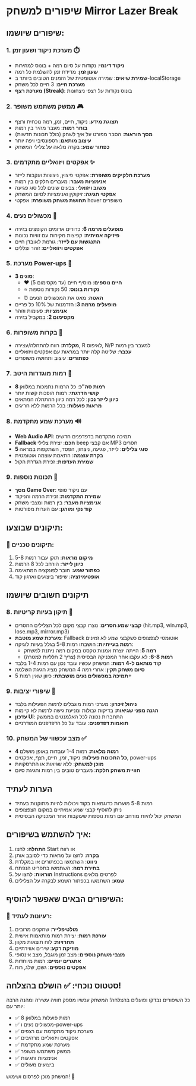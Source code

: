 # שיפורים למשחק Mirror Lazer Break

## שיפורים שיושמו:

### 1. מערכת ניקוד ושעון זמן ⏱️
- **ניקוד דינמי**: נקודות על סיום רמה + בונוס למהירות
- **שעון זמן**: מדידת זמן להשלמת כל רמה
- **שמירת שיאים**: שמירה אוטומטית של הזמנים הטובים ביותר ב-localStorage
- **מערכת חיים**: 3 חיים לכל משחק
- **מערכת רצף (Streak)**: בונוס נקודות על רצפי ניצחונות

### 2. ממשק משתמש משופר 🎮
- **תצוגת מידע**: ניקוד, חיים, זמן, רמה נוכחית ורצף
- **בוחר רמות**: מעבר מהיר בין רמות
- **מסך הוראות**: הסבר מפורט על איך לשחק (כולל תכונות חדשות)
- **עיצוב מותאם**: רספונסיבי ויפה יותר
- **כפתור שמע**: בקרה מלאה על צלילי המשחק

### 3. אפקטים ויזואליים מתקדמים ✨
- **מערכת חלקיקים משופרת**: אפקטי פיצוץ, ניצוצות ועקבות לייזר
- **אנימציות מעבר**: מעברים חלקים בין רמות
- **משוב ויזואלי**: צבעים שונים לכל סוג פגיעה
- **אפקטי חגיגה**: זיקוקין ואנימציות לסיום המשחק
- **תחושת משחק משופרת**: אפקטי hover משופרים

### 4. מכשולים נעים 🔴
- **מופעלים מרמה 6**: כדורים אדומים הקופצים בזירה
- **פיזיקה אמיתית**: קפיצות מקירות עם זוויות נכונות
- **התנגשות עם לייזר**: גורמת לאובדן חיים
- **אפקטים ויזואליים**: זוהר וצללים

### 5. מערכת Power-ups 💎
- **3 סוגים**:
  - ❤️ **חיים נוספים**: מוסיף חיים (עד מקסימום 5)
  - ⭐ **נקודות בונוס**: 50 נקודות נוספות
  - ⏰ **האטה**: מאט את המכשולים הנעים
- **מופעלים מרמה 3**: הזדמנות של 10% כל פריים
- **אנימציות**: פעימות וזוהר
- **מקסימום 2**: במקביל בזירה

### 6. בקרות משופרות 🎹
- **מקלדת**: רווח להתחלה/עצירה, R לאיפוס, N/P למעבר בין רמות
- **עכבר**: שליטה קלה יותר במראות עם אפקטים ויזואליים
- **כפתורים**: עיצוב ותחושה משופרים

### 7. רמות מוגדרות היטב 🚀
- **8 רמות סה"כ**: כל הרמות נתמכות במלואן
- **קושי הדרגתי**: רמות הופכות קשות יותר
- **כיוון לייזר נכון**: לכל רמה כיוון ההתחלה המתאים
- **מראות פועלות**: בכל הרמות ללא חריגים

### 8. מערכת שמע מתקדמת 🔊
- **Web Audio API**: תמיכה מתקדמת בדפדפנים חדשים
- **Fallback חכם**: יצירת צלילי beep אם קבצי MP3 חסרים
- **5 סוגי צלילים**: לייזר, פגיעה, ניצחון, הפסד, השתקפות במראה
- **בקרת עוצמה**: התאמת עוצמה אוטומטית
- **שמירת העדפות**: זכירת הגדרת הקול

### 9. תכונות נוספות 🎯
- **מסך Game Over**: עם ניקוד סופי
- **שמירת התקדמות**: זכירת הרמה והניקוד
- **אנימציות מעבר**: בין רמות ומצבי משחק
- **קוד נקי ומורגן**: עם הערות מפורטות

## תיקונים שבוצעו:

### 🔧 תיקונים טכניים:
1. **מיקום מראות**: תוקן עבור רמות 5-8
2. **כיוון לייזר**: הורחב לכל 8 הרמות
3. **כפתור שמע**: חובר לפונקציה המתאימה
4. **אופטימיזציה**: שיפור ביצועים וארגון קוד

## תיקונים חשובים שיושמו

### 8. תיקון בעיות קריטיות 🔧

- **קבצי שמע חסרים**: נוצרו קבצי מקום לכל הצלילים החסרים (hit.mp3, win.mp3, lose.mp3, mirror.mp3)
- **מערכת שמע מוטבת**: Fallback אוטומטי לצפצופים כשקבצי שמע לא זמינים
- **רמות בעייתיות**: הושבתו רמות 5-8 בגלל בעיות לוגיקה:
  - **רמה 5**: הייתה יוצרת אמנות טקסט במקום רמה ניתנת למשחק
  - **רמות 6-8**: לא עקבו אחר המכניקה הבסיסית (צריך 2 חלליות למטרה)
- **קוד מותאם ל-4 רמות**: המשחק עכשיו עובד נכון עם רמות 1-4 בלבד
- **סיום משחק תקין**: אחרי רמה 4 המשחק מציג חגיגת השלמה
- **תמיכה במכשולים נעים מושבתת**: כיוון שאין רמות 5+

### 9. שיפורי יציבות 💪

- **ניהול זיכרון**: מערכי רמות מוגבלים לרמות הפעילות בלבד
- **הגנה מפני שגיאות**: בדיקות גבולות ומניעת גישה לרמות לא קיימות
- **עדכון UI**: התחברות נכונה לכל האלמנטים בממשק
- **תואמות דפדפנים**: עובד על כל הדפדפנים המודרניים

### 10. מצב עכשווי של המשחק ✅

- **4 רמות מלאות**: רמות 1-4 עובדות באופן מושלם
- **כל התכונות פעילות**: ניקוד, זמן, חיים, רצף, אפקטים, power-ups
- **מוכן למשחק**: ללא שגיאות או התרסקויות
- **חוויית משחק חלקה**: מעברים טובים בין רמות וחגיגת סיום

## הערות לעתיד

- רמות 5-8 מוערות כדוגמאות בקוד ויכולות להיות מתוקנות בעתיד
- ניתן להוסיף קבצי שמע אמיתיים במקום הצפצופים
- המשחק יכול להיות מורחב עם רמות נוספות שעוקבות אחר המכניקה הבסיסית

## איך להשתמש בשיפורים:

1. **התחלה**: לחצו Start או רווח
2. **בקרה**: לחצו על מראות כדי לסובב אותן
3. **ניווט**: השתמשו בכפתורים או במקלדת
4. **בחירת רמה**: השתמשו בתפריט הנפתח
5. **הוראות**: לחצו על Instructions לפרטים מלאים
6. **שמע**: השתמשו בכפתור השמע לבקרה על הצלילים

## השיפורים הבאים שאפשר להוסיף:

### 🔮 רעיונות לעתיד:
1. **מולטיפלייר**: שחקנים מרובים
2. **עורכת רמות**: יצירת רמות מותאמות אישית
3. **תחרויות**: לוח תוצאות מקוון
4. **מוזיקת רקע**: שירים אווירתיים
5. **מצבי משחק נוספים**: מצב זמן מוגבל, מצב אינסופי
6. **אתגרים יומיים**: רמות מיוחדות
7. **אפקטים נוספים**: גשם, שלג, רוח

## סטטוס נוכחי: ✅ הושלם בהצלחה!

כל השיפורים נבדקו ופועלים בהצלחה! המשחק עכשיו מספק חוויה עשירה ומהנה הרבה יותר עם:

- ✅ 8 רמות פועלות במלואן
- ✅ מכשולים נעים ו-power-ups
- ✅ מערכת ניקוד מתקדמת עם רצפים
- ✅ אפקטים ויזואליים מרהיבים
- ✅ מערכת שמע מתקדמת
- ✅ ממשק משתמש משופר
- ✅ אנימציות וחגיגות
- ✅ ביצועים מעולים

המשחק מוכן לפרסום ושימוש! 🎉
